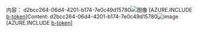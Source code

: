 <span data-ttu-id="0a660-101">内容： d2bcc264-06d4-4201-b174-7e0c49d15780![图像](d9e1ba97-a30f-4dbd-93f8-552240556279.png)
[AZURE.INCLUDE [b-token](c85c6a62-ef65-40cc-9616-5e27041b2a74.md)]</span><span class="sxs-lookup"><span data-stu-id="0a660-101">Content: d2bcc264-06d4-4201-b174-7e0c49d15780![image](d9e1ba97-a30f-4dbd-93f8-552240556279.png)
[AZURE.INCLUDE [b-token](c85c6a62-ef65-40cc-9616-5e27041b2a74.md)]</span></span>
